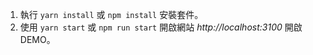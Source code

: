 1. 執行 `yarn install` 或 `npm install` 安裝套件。
2. 使用 `yarn start` 或 `npm run start` 開啟網站 _http://localhost:3100_ 開啟 DEMO。